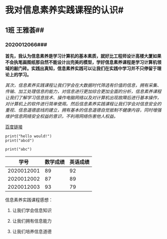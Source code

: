 # 我对信息素养实践课程的认识#

## 1班 王雅荟##

### 2020012066###

**首先，我认为信息素养是学习计算机的基本素质，就好比工程师设计高楼大厦如果不会执笔画图纸那自然不能设计出完美的模型，学好信息素养课程是学习计算机领域的敲门砖。实践出真知，信息素养实践可以让我们在实践中学习并不只停留于理论上的学习。**

*其次，信息素养实践课程让我们学会在大数据时代筛选有价值的信息，拥有采集、传输、加工处理信息的能力，对信息进行更加综合更加全面的分析，信息素养课程让我们了解学习信息技术、操作电脑网络以及对计算机出现故障后进行基本操作，对计算机上的软件进行简单使用。然后信息素养实践课程让我们学会对信息安全的重视、信息道德底线的建立，拥有基本的信息道德自觉抵制不健康内容，同时增强维护信息网络安全权益的意识，不利用网络伤害他人权益。*

[百度链接](https://www.2345.com/?k98940094)

```
print("hello would!")
print("abcd")
```
`print("abc")`

| 学号       | 数学成绩 | 英语成绩 |
| ---------- | -------- | -------- |
| 2020012001 | 89       | 92       |
| 2020012002 | 87       | 89       |
| 2020012003 | 93       | 79       |

信息素养实践课程感想：

1. 让我们学会信息知识

2. 让我们拥有信息能力

3. 让我们培养信息道德

     









